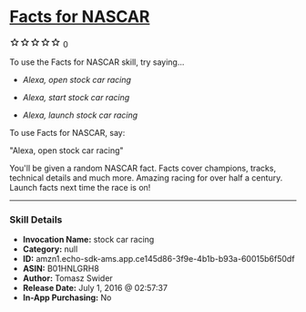 # [Facts for NASCAR](http://alexa.amazon.com/#skills/amzn1.echo-sdk-ams.app.ce145d86-3f9e-4b1b-b93a-60015b6f50df)
![0 stars](../../images/ic_star_border_black_18dp_1x.png)![0 stars](../../images/ic_star_border_black_18dp_1x.png)![0 stars](../../images/ic_star_border_black_18dp_1x.png)![0 stars](../../images/ic_star_border_black_18dp_1x.png)![0 stars](../../images/ic_star_border_black_18dp_1x.png) 0

To use the Facts for NASCAR skill, try saying...

* *Alexa, open stock car racing*

* *Alexa, start stock car racing*

* *Alexa, launch stock car racing*

To use Facts for NASCAR, say:

"Alexa, open stock car racing"

You'll be given a random NASCAR fact. Facts cover champions, tracks, technical details and much more. Amazing racing for over half a century. Launch facts next time the race is on!

***

### Skill Details

* **Invocation Name:** stock car racing
* **Category:** null
* **ID:** amzn1.echo-sdk-ams.app.ce145d86-3f9e-4b1b-b93a-60015b6f50df
* **ASIN:** B01HNLGRH8
* **Author:** Tomasz Swider
* **Release Date:** July 1, 2016 @ 02:57:37
* **In-App Purchasing:** No
